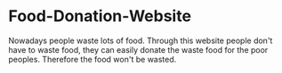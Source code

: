 # Food-Donation-Website
Nowadays people waste lots of food. Through this website people don't have to waste food, they can easily donate the waste food for the poor peoples. Therefore the food won't be wasted.
